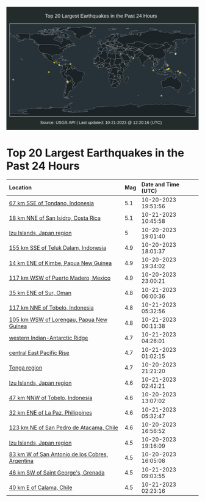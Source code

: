 ![Map](./map.png)

# Top 20 Largest Earthquakes in the Past 24 Hours

| Location | Mag | Date and Time (UTC) |
|:---|:---|:---|
| [67 km SSE of Tondano, Indonesia](https://earthquake.usgs.gov/earthquakes/eventpage/us6000lh0e) | 5.1 | 10-20-2023 19:51:56 |
| [18 km NNE of San Isidro, Costa Rica](https://earthquake.usgs.gov/earthquakes/eventpage/us6000lh55) | 5.1 | 10-21-2023 10:45:58 |
| [Izu Islands, Japan region](https://earthquake.usgs.gov/earthquakes/eventpage/us6000lgzw) | 5 | 10-20-2023 19:01:40 |
| [155 km SSE of Teluk Dalam, Indonesia](https://earthquake.usgs.gov/earthquakes/eventpage/us6000lgzn) | 4.9 | 10-20-2023 18:01:37 |
| [14 km ENE of Kimbe, Papua New Guinea](https://earthquake.usgs.gov/earthquakes/eventpage/us6000lh06) | 4.9 | 10-20-2023 19:34:02 |
| [117 km WSW of Puerto Madero, Mexico](https://earthquake.usgs.gov/earthquakes/eventpage/us6000lh1j) | 4.9 | 10-20-2023 23:00:21 |
| [35 km ENE of Sur, Oman](https://earthquake.usgs.gov/earthquakes/eventpage/us6000lh3y) | 4.8 | 10-21-2023 06:00:36 |
| [117 km NNE of Tobelo, Indonesia](https://earthquake.usgs.gov/earthquakes/eventpage/us6000lh3p) | 4.8 | 10-21-2023 05:32:56 |
| [105 km WSW of Lorengau, Papua New Guinea](https://earthquake.usgs.gov/earthquakes/eventpage/us6000lh20) | 4.8 | 10-21-2023 00:11:38 |
| [western Indian-Antarctic Ridge](https://earthquake.usgs.gov/earthquakes/eventpage/us6000lh31) | 4.7 | 10-21-2023 04:26:01 |
| [central East Pacific Rise](https://earthquake.usgs.gov/earthquakes/eventpage/us6000lh28) | 4.7 | 10-21-2023 01:02:15 |
| [Tonga region](https://earthquake.usgs.gov/earthquakes/eventpage/us6000lh14) | 4.7 | 10-20-2023 21:21:20 |
| [Izu Islands, Japan region](https://earthquake.usgs.gov/earthquakes/eventpage/us6000lh2u) | 4.6 | 10-21-2023 02:42:21 |
| [47 km NNW of Tobelo, Indonesia](https://earthquake.usgs.gov/earthquakes/eventpage/us6000lgw8) | 4.6 | 10-20-2023 13:07:02 |
| [32 km ENE of La Paz, Philippines](https://earthquake.usgs.gov/earthquakes/eventpage/us6000lh3r) | 4.6 | 10-21-2023 05:32:47 |
| [123 km NE of San Pedro de Atacama, Chile](https://earthquake.usgs.gov/earthquakes/eventpage/us6000lgz3) | 4.6 | 10-20-2023 16:56:52 |
| [Izu Islands, Japan region](https://earthquake.usgs.gov/earthquakes/eventpage/us6000lh01) | 4.5 | 10-20-2023 19:16:09 |
| [83 km W of San Antonio de los Cobres, Argentina](https://earthquake.usgs.gov/earthquakes/eventpage/us6000lgyz) | 4.5 | 10-20-2023 16:05:08 |
| [46 km SW of Saint George's, Grenada](https://earthquake.usgs.gov/earthquakes/eventpage/us6000lh4p) | 4.5 | 10-21-2023 09:03:55 |
| [40 km E of Calama, Chile](https://earthquake.usgs.gov/earthquakes/eventpage/us6000lh2f) | 4.5 | 10-21-2023 02:23:16 |
